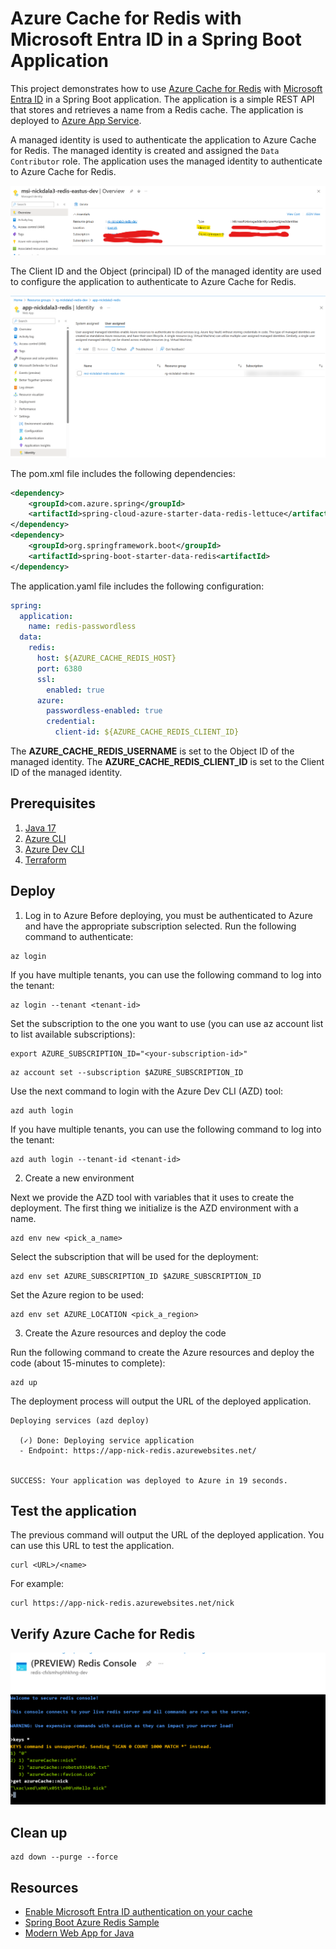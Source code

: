 # Azure Cache for Redis with Microsoft Entra ID in a Spring Boot Application

This project demonstrates how to use [Azure Cache for Redis](https://learn.microsoft.com/en-us/azure/azure-cache-for-redis/cache-overview) with [Microsoft Entra ID](https://learn.microsoft.com/en-us/entra/fundamentals/whatis) in a Spring Boot application. The application is a simple REST API that stores and retrieves a name from a Redis cache. The application is deployed to [Azure App Service](https://learn.microsoft.com/en-us/azure/app-service/overview).

A managed identity is used to authenticate the application to Azure Cache for Redis. The managed identity is created and assigned the `Data Contributor` role. The application uses the managed identity to authenticate to Azure Cache for Redis.

![Managed Identity](./img/managed-identity.png)

The Client ID and the Object (principal) ID of the managed identity are used to configure the application to authenticate to Azure Cache for Redis.

![App Service User Assigned Managed Identity](./img/app-service-user-assigned-identity.png)

The pom.xml file includes the following dependencies:

```xml
<dependency>
	<groupId>com.azure.spring</groupId>
	<artifactId>spring-cloud-azure-starter-data-redis-lettuce</artifactId>
</dependency>
<dependency>
	<groupId>org.springframework.boot</groupId>
	<artifactId>spring-boot-starter-data-redis<artifactId>
</dependency>
```

The application.yaml file includes the following configuration:

```yaml
spring:
  application:
    name: redis-passwordless
  data:
    redis:
      host: ${AZURE_CACHE_REDIS_HOST}
      port: 6380
      ssl:
        enabled: true
      azure:
        passwordless-enabled: true
        credential:
          client-id: ${AZURE_CACHE_REDIS_CLIENT_ID}
```

The **AZURE_CACHE_REDIS_USERNAME** is set to the Object ID of the managed identity. The **AZURE_CACHE_REDIS_CLIENT_ID** is set to the Client ID of the managed identity.

## Prerequisites

1. [Java 17](https://learn.microsoft.com//java/openjdk/download)
1. [Azure CLI](https://learn.microsoft.com/cli/azure/install-azure-cli-macos)
1. [Azure Dev CLI](https://learn.microsoft.com/azure/developer/azure-developer-cli/install-azd)
1. [Terraform](https://developer.hashicorp.com/terraform/downloads)

## Deploy

1. Log in to Azure
Before deploying, you must be authenticated to Azure and have the appropriate subscription selected. Run the following command to authenticate:

```
az login
```

If you have multiple tenants, you can use the following command to log into the tenant:

```
az login --tenant <tenant-id>
```

Set the subscription to the one you want to use (you can use az account list to list available subscriptions):

```
export AZURE_SUBSCRIPTION_ID="<your-subscription-id>"
```

```
az account set --subscription $AZURE_SUBSCRIPTION_ID
```

Use the next command to login with the Azure Dev CLI (AZD) tool:

```
azd auth login
```

If you have multiple tenants, you can use the following command to log into the tenant:

```
azd auth login --tenant-id <tenant-id>
```

2. Create a new environment

Next we provide the AZD tool with variables that it uses to create the deployment. The first thing we initialize is the AZD environment with a name.

```
azd env new <pick_a_name>
```

Select the subscription that will be used for the deployment:

```
azd env set AZURE_SUBSCRIPTION_ID $AZURE_SUBSCRIPTION_ID
```

Set the Azure region to be used:

```
azd env set AZURE_LOCATION <pick_a_region>
```

3. Create the Azure resources and deploy the code

Run the following command to create the Azure resources and deploy the code (about 15-minutes to complete):

```
azd up
```

The deployment process will output the URL of the deployed application.

```
Deploying services (azd deploy)

  (✓) Done: Deploying service application
  - Endpoint: https://app-nick-redis.azurewebsites.net/


SUCCESS: Your application was deployed to Azure in 19 seconds.
```

## Test the application

The previous command will output the URL of the deployed application. You can use this URL to test the application.

```
curl <URL>/<name>
```

For example:

```
curl https://app-nick-redis.azurewebsites.net/nick
```

## Verify Azure Cache for Redis

![Redis-Console](./img/redis-console.png)

## Clean up

```
azd down --purge --force
```

## Resources

- [Enable Microsoft Entra ID authentication on your cache](https://learn.microsoft.com/en-us/azure/azure-cache-for-redis/cache-azure-active-directory-for-authentication)
- [Spring Boot Azure Redis Sample](https://github.com/Azure-Samples/azure-spring-boot-samples/tree/main/cache/spring3-sample/spring-cloud-azure-redis-sample-passwordless)
- [Modern Web App for Java](https://github.com/Azure/modern-web-app-pattern-java)
